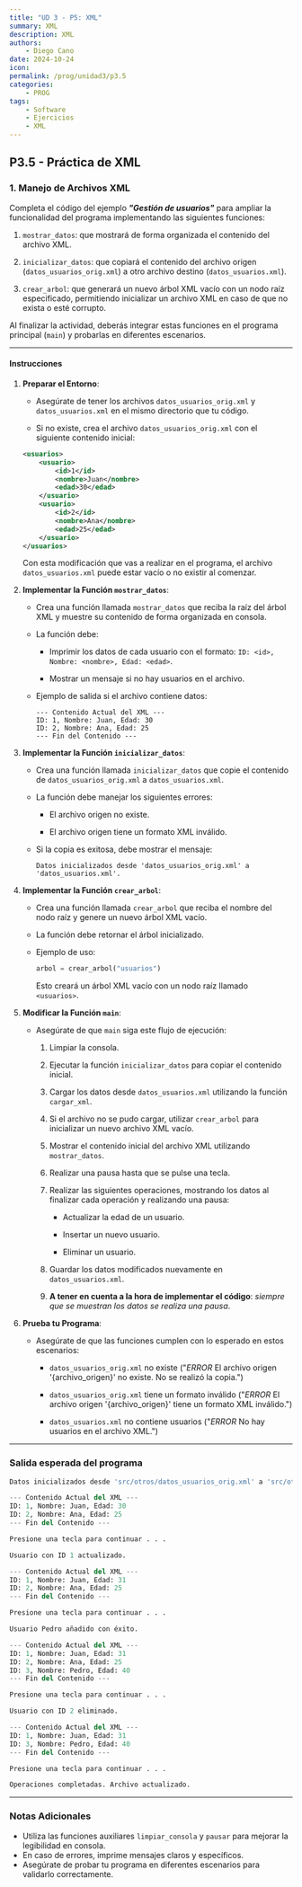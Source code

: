 ```yaml
---
title: "UD 3 - P5: XML"
summary: XML
description: XML
authors:
    - Diego Cano
date: 2024-10-24
icon: 
permalink: /prog/unidad3/p3.5
categories:
    - PROG
tags:
    - Software
    - Ejercicios
    - XML
---
```

## P3.5 - Práctica de XML

### **1. Manejo de Archivos XML**

Completa el código del ejemplo ***"Gestión de usuarios"*** para ampliar la funcionalidad del programa implementando las siguientes funciones: 

1. `mostrar_datos`: que mostrará de forma organizada el contenido del archivo XML.

2. `inicializar_datos`: que copiará el contenido del archivo origen (`datos_usuarios_orig.xml`) a otro archivo destino (`datos_usuarios.xml`).

3. `crear_arbol`: que generará un nuevo árbol XML vacío con un nodo raíz especificado, permitiendo inicializar un archivo XML en caso de que no exista o esté corrupto.

Al finalizar la actividad, deberás integrar estas funciones en el programa principal (`main`) y probarlas en diferentes escenarios.

---

#### **Instrucciones**

1. **Preparar el Entorno**:

   - Asegúrate de tener los archivos `datos_usuarios_orig.xml` y `datos_usuarios.xml` en el mismo directorio que tu código.

   - Si no existe, crea el archivo `datos_usuarios_orig.xml` con el siguiente contenido inicial:

   ```xml
   <usuarios>
       <usuario>
           <id>1</id>
           <nombre>Juan</nombre>
           <edad>30</edad>
       </usuario>
       <usuario>
           <id>2</id>
           <nombre>Ana</nombre>
           <edad>25</edad>
       </usuario>
   </usuarios>
   ```

   Con esta modificación que vas a realizar en el programa, el archivo `datos_usuarios.xml` puede estar vacío o no existir al comenzar.

2. **Implementar la Función `mostrar_datos`**:

   - Crea una función llamada `mostrar_datos` que reciba la raíz del árbol XML y muestre su contenido de forma organizada en consola.

   - La función debe:
   
     - Imprimir los datos de cada usuario con el formato: `ID: <id>, Nombre: <nombre>, Edad: <edad>`.

     - Mostrar un mensaje si no hay usuarios en el archivo.

   - Ejemplo de salida si el archivo contiene datos:

     ```
     --- Contenido Actual del XML ---
     ID: 1, Nombre: Juan, Edad: 30
     ID: 2, Nombre: Ana, Edad: 25
     --- Fin del Contenido ---
     ```

3. **Implementar la Función `inicializar_datos`**:

   - Crea una función llamada `inicializar_datos` que copie el contenido de `datos_usuarios_orig.xml` a `datos_usuarios.xml`.

   - La función debe manejar los siguientes errores:
   
     - El archivo origen no existe.

     - El archivo origen tiene un formato XML inválido.

   - Si la copia es exitosa, debe mostrar el mensaje:
   
     ```
     Datos inicializados desde 'datos_usuarios_orig.xml' a 'datos_usuarios.xml'.
     ```

4. **Implementar la Función `crear_arbol`**:

   - Crea una función llamada `crear_arbol` que reciba el nombre del nodo raíz y genere un nuevo árbol XML vacío.

   - La función debe retornar el árbol inicializado.

   - Ejemplo de uso:
   
     ```python
     arbol = crear_arbol("usuarios")
     ```

     Esto creará un árbol XML vacío con un nodo raíz llamado `<usuarios>`.

5. **Modificar la Función `main`**:

   - Asegúrate de que `main` siga este flujo de ejecución:
   
     1. Limpiar la consola.

     2. Ejecutar la función `inicializar_datos` para copiar el contenido inicial.

     3. Cargar los datos desde `datos_usuarios.xml` utilizando la función `cargar_xml`.

     4. Si el archivo no se pudo cargar, utilizar `crear_arbol` para inicializar un nuevo archivo XML vacío.

     5. Mostrar el contenido inicial del archivo XML utilizando `mostrar_datos`.

     6. Realizar una pausa hasta que se pulse una tecla.

     7. Realizar las siguientes operaciones, mostrando los datos al finalizar cada operación y realizando una pausa:
     
        - Actualizar la edad de un usuario.

        - Insertar un nuevo usuario.

        - Eliminar un usuario.

     8. Guardar los datos modificados nuevamente en `datos_usuarios.xml`.

     9. **A tener en cuenta a la hora de implementar el código**: *siempre que se muestran los datos se realiza una pausa*.

6. **Prueba tu Programa**:

   - Asegúrate de que las funciones cumplen con lo esperado en estos escenarios:
   
     - `datos_usuarios_orig.xml` no existe ("*ERROR* El archivo origen '{archivo_origen}' no existe. No se realizó la copia.")

     - `datos_usuarios_orig.xml` tiene un formato inválido ("*ERROR* El archivo origen '{archivo_origen}' tiene un formato XML inválido.")

     - `datos_usuarios.xml` no contiene usuarios ("*ERROR* No hay usuarios en el archivo XML.")

---

### **Salida esperada del programa**

```python
Datos inicializados desde 'src/otros/datos_usuarios_orig.xml' a 'src/otros/datos_usuarios.xml'.

--- Contenido Actual del XML ---
ID: 1, Nombre: Juan, Edad: 30
ID: 2, Nombre: Ana, Edad: 25
--- Fin del Contenido ---

Presione una tecla para continuar . . .

Usuario con ID 1 actualizado.

--- Contenido Actual del XML ---
ID: 1, Nombre: Juan, Edad: 31
ID: 2, Nombre: Ana, Edad: 25
--- Fin del Contenido ---

Presione una tecla para continuar . . . 

Usuario Pedro añadido con éxito.

--- Contenido Actual del XML ---
ID: 1, Nombre: Juan, Edad: 31
ID: 2, Nombre: Ana, Edad: 25
ID: 3, Nombre: Pedro, Edad: 40
--- Fin del Contenido ---

Presione una tecla para continuar . . . 

Usuario con ID 2 eliminado.

--- Contenido Actual del XML ---
ID: 1, Nombre: Juan, Edad: 31
ID: 3, Nombre: Pedro, Edad: 40
--- Fin del Contenido ---

Presione una tecla para continuar . . . 

Operaciones completadas. Archivo actualizado.
```

---

### **Notas Adicionales**

- Utiliza las funciones auxiliares `limpiar_consola` y `pausar` para mejorar la legibilidad en consola.
- En caso de errores, imprime mensajes claros y específicos.
- Asegúrate de probar tu programa en diferentes escenarios para validarlo correctamente.

